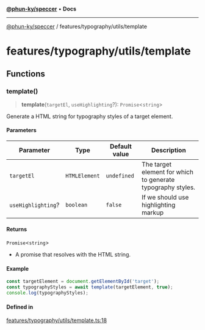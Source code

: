 [**@phun-ky/speccer**](../../../README.md) • **Docs**

***

[@phun-ky/speccer](../../../README.md) / features/typography/utils/template

# features/typography/utils/template

## Functions

### template()

> **template**(`targetEl`, `useHighlighting`?): `Promise`\<`string`\>

Generate a HTML string for typography styles of a target element.

#### Parameters

| Parameter | Type | Default value | Description |
| ------ | ------ | ------ | ------ |
| `targetEl` | `HTMLElement` | `undefined` | The target element for which to generate typography styles. |
| `useHighlighting`? | `boolean` | `false` | If we should use highlighting markup |

#### Returns

`Promise`\<`string`\>

- A promise that resolves with the HTML string.

#### Example

```ts
const targetElement = document.getElementById('target');
const typographyStyles = await template(targetElement, true);
console.log(typographyStyles);
```

#### Defined in

[features/typography/utils/template.ts:18](https://github.com/phun-ky/speccer/blob/main/src/features/typography/utils/template.ts#L18)
